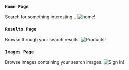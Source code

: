 ### `Home Page`

Search for something interesting...
![home!](https://i.imgur.com/OlUxlvd.png)

### `Results Page`

Browse through your search results.
![Products!](https://i.imgur.com/p0jBcMg.png)

### `Images Page`

Browse images containing your search images.
![Sign In!](https://i.imgur.com/7y3nSTH.png)
